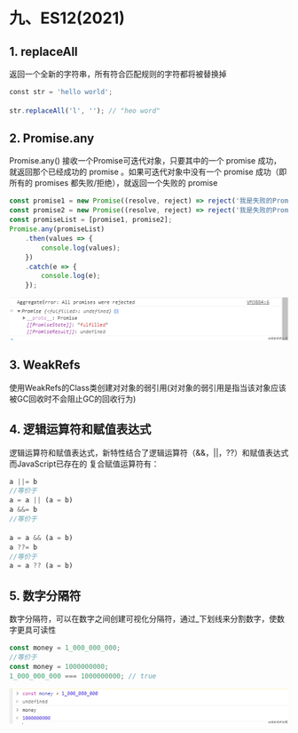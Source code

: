 # 九、ES12(2021)

## **1. replaceAll**

返回一个全新的字符串，所有符合匹配规则的字符都将被替换掉
```js
const str = 'hello world';

str.replaceAll('l', ''); // "heo word"
```

## **2. Promise.any**

Promise.any() 接收一个Promise可迭代对象，只要其中的一个 promise
成功，就返回那个已经成功的 promise 。如果可迭代对象中没有一个 promise
成功（即所有的 promises 都失败/拒绝），就返回一个失败的 promise
```js
const promise1 = new Promise((resolve, reject) => reject('我是失败的Promise_1'));
const promise2 = new Promise((resolve, reject) => reject('我是失败的Promise_2'));
const promiseList = [promise1, promise2];
Promise.any(promiseList)
    .then(values => {
        console.log(values);
    })
    .catch(e => {
        console.log(e);
    });
```
![图片](../imgs/media/image67.png)

## **3. WeakRefs**

使用WeakRefs的Class类创建对对象的弱引用(对对象的弱引用是指当该对象应该被GC回收时不会阻止GC的回收行为)

## **4. 逻辑运算符和赋值表达式**

逻辑运算符和赋值表达式，新特性结合了逻辑运算符（&&，||，??）和赋值表达式而JavaScript已存在的
复合赋值运算符有：
```js
a ||= b
//等价于
a = a || (a = b)
a &&= b
//等价于

a = a && (a = b)
a ??= b
//等价于
a = a ?? (a = b)
```

## **5. 数字分隔符**

数字分隔符，可以在数字之间创建可视化分隔符，通过_下划线来分割数字，使数字更具可读性
```js
const money = 1_000_000_000;
//等价于
const money = 1000000000;
1_000_000_000 === 1000000000; // true
```
![图片](../imgs/media/image68.png)
